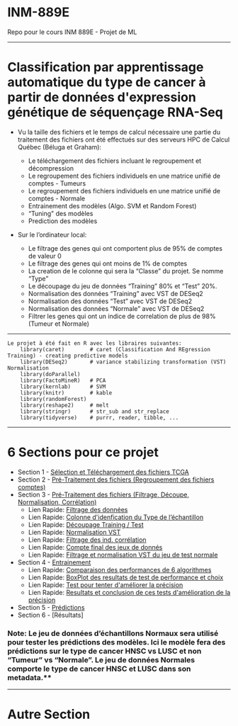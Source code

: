 # INM-889E
Repo pour le cours INM 889E - Projet de ML

***

# Classification par apprentissage automatique du type de cancer à partir de données d'expression génétique de séquençage RNA-Seq

* Vu la taille des fichiers et le temps de calcul nécessaire une partie du traitement des fichiers ont été effectués sur des serveurs HPC de Calcul Québec (Béluga et Graham):
  + Le téléchargement des fichiers incluant le regroupement et décompression
  + Le regroupement des fichiers individuels en une matrice unifié de comptes - Tumeurs
  + Le regroupement des fichiers individuels en une matrice unifié de comptes - Normale
  + Entrainement des modèles (Algo. SVM et Random Forest)
  + “Tuning" des modèles
  + Prediction des modèles 

* Sur le l’ordinateur local:
  + Le filtrage des genes qui ont comportent plus de 95% de comptes de valeur 0
  + Le filtrage des genes qui ont moins de 1% de comptes
  + La creation de le colonne qui sera la “Classe” du projet. Se nomme “Type”
  + Le découpage du jeu de données “Training”  80% et “Test” 20%. 
  + Normalisation des données “Training” avec VST de DESeq2
  + Normalisation des données “Test” avec VST de DESeq2
  + Normalisation des données “Normale” avec VST de DESeq2
  + Filtrer les genes qui ont un indice de correlation de plus de 98% (Tumeur et Normale)

***

```
Le projet à été fait en R avec les libraires suivantes:
    library(caret)        # caret (Classification And REgression Training) - creating predictive models
    library(DESeq2)       # variance stabilizing transformation (VST) Normalisation  
    library(doParallel)
    library(FactoMineR)   # PCA
    library(kernlab)      # SVM
    library(knitr)        # kable
    library(randomForest)
    library(reshape2)     # melt
    library(stringr)      # str_sub and str_replace
    library(tidyverse)    # purrr, reader, tibble, ...
```
***

# 6 Sections pour ce projet
  + Section 1 - [Sélection et Téléchargement des fichiers TCGA](https://github.com/BenoitFiset/INM-889E/blob/main/BFiset_Projet_Part_01_V01.md)
  + Section 2 - [Pré-Traitement des fichiers (Regroupement des fichiers comptes)](https://github.com/BenoitFiset/INM-889E/blob/main/BFiset_Projet_Part_02_V01.md)
  + Section 3 - [Pré-Traitement des fichiers (Filtrage, Découpe, Normalisation, Corrélation) ](https://github.com/BenoitFiset/INM-889E/blob/main/BFiset_Projet_Part_03_V01.md)
    + Lien Rapide: [Filtrage des données](https://github.com/BenoitFiset/INM-889E/blob/main/BFiset_Projet_Part_03_V01.md#filtrage-des-g%C3%A8nes-qui-on-plus-de-95-de-0-comme-compte)
    + Lien Rapide: [Colonne d'idenfication du Type de l’échantillon](https://github.com/BenoitFiset/INM-889E/blob/main/BFiset_Projet_Part_03_V01.md#ajouter-dune-colonne-pour-identifier-le-type-de-l%C3%A9chantillon)
    + Lien Rapide: [Découpage Training / Test](https://github.com/BenoitFiset/INM-889E/blob/main/BFiset_Projet_Part_03_V01.md#decoupage-de-des-donnees-en-80-training-et-20-test)
    + Lien Rapide: [Normalisation VST](https://github.com/BenoitFiset/INM-889E/blob/main/BFiset_Projet_Part_03_V01.md#normalisation-avec-vst-de-deseq2)
    + Lien Rapide: [Filtrage des ind. corrélation](https://github.com/BenoitFiset/INM-889E/blob/main/BFiset_Projet_Part_03_V01.md#filtrage-des-%C3%A9chantillons-qui-ont-un-coefficient-de-corr%C3%A9lation-de-plus-de-98)
    + Lien Rapide: [Compte final des jeux de donnés](https://github.com/BenoitFiset/INM-889E/blob/main/BFiset_Projet_Part_03_V01.md#compte-final)
    + Lien Rapide: [Filtrage et normalisation VST du jeu de test normale](https://github.com/BenoitFiset/INM-889E/blob/main/BFiset_Projet_Part_03_V01.md#filtrage-et-normalisation-vst-du-jeu-de-test-normale)
  + Section 4 - [Entrainement](https://github.com/BenoitFiset/INM-889E/blob/main/BFiset_Projet_Part_04_V01.md)
    + Lien Rapide: [Comparaison des performances de 6 algorithmes](https://github.com/BenoitFiset/INM-889E/blob/main/BFiset_Projet_Part_04_V01.md#comparaison-des-performances-de-6-algorithmes-de-ml-avec-des-diff%C3%A9rentes-normalisations-des-donn%C3%A9es)
    + Lien Rapide: [BoxPlot des resultats de test de performance et choix](https://github.com/BenoitFiset/INM-889E/blob/main/BFiset_Projet_Part_04_V01.md#un-beau-boxplot-plus-gentil-pour-loeil-que-des-colonnes-de-chiffres-pour-les-resultats)
    + Lien Rapide: [Test pour tenter d'améliorer la précision](https://github.com/BenoitFiset/INM-889E/blob/main/BFiset_Projet_Part_04_V01.md#essayons-dam%C3%A9liorer-la-pr%C3%A9cision-du-mod%C3%A8le-fitrf_vst-pour-avoir-une-pr%C3%A9cision-de-plus-que-94-avec-les-param%C3%A8tres-traincontrol-de-caret)
    + Lien Rapide: [Resultats et conclusion de ces tests d'amélioration de la précision](https://github.com/BenoitFiset/INM-889E/blob/main/BFiset_Projet_Part_04_V01.md#agr%C3%A9gation-des-r%C3%A9sultats-pour-comparaison-des-2-tests-dessai-daugmentation-de-pr%C3%A9cision)
  + Section 5 - [Prédictions](https://github.com/BenoitFiset/INM-889E/blob/main/BFiset_Projet_Part_05_V01.md)
  + Section 6 - [Résultats]

### Note:  Le jeu de données d’échantillons Normaux sera utilisé pour tester les prédictions des modèles. Ici le modèle fera des prédictions sur le type de cancer HNSC vs LUSC et non “Tumeur” vs “Normale”. Le jeu de données Normales comporte le type de cancer HNSC et LUSC dans son metadata.**


***

# Autre Section
